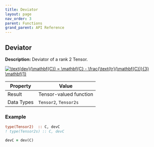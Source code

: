 ```yaml
---
title: Deviator
layout: page
nav_order: 3
parent: Functions
grand_parent: API Reference
---
```


## Deviator

**Description:** Deviator of a rank 2 Tensor.

<a href="https://www.codecogs.com/eqnedit.php?latex=\text{dev}(\mathbf{C})&space;=&space;\mathbf{C}&space;-&space;\frac{\text{tr}(\mathbf{C})}{3}&space;\mathbf{1}" target="_blank"><img src="https://latex.codecogs.com/gif.latex?\text{dev}(\mathbf{C})&space;=&space;\mathbf{C}&space;-&space;\frac{\text{tr}(\mathbf{C})}{3}&space;\mathbf{1}" title="\text{dev}(\mathbf{C}) = \mathbf{C} - \frac{\text{tr}(\mathbf{C})}{3} \mathbf{1}" /></a>

| Property   | Value                  |
| ---        | ---                    |
| Result     | Tensor-valued function |
| Data Types | `Tensor2`, `Tensor2s`  |

### Example

```fortran
type(Tensor2)  :: C, devC
! type(Tensor2s) :: C, devC

devC = dev(C)
```
